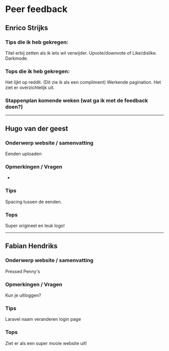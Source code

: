 # Peer feedback

## Enrico Strijks

### Tips die ik heb gekregen:

Titel erbij zetten als ik iets wil verwijder.
Upvote/downvote of Like/dislike.
Darkmode.

### Tops die ik heb gekregen:

Het lijkt op reddit. (Dit zie ik als een compliment)
Werkende pagination.
Het ziet er overzichtelijk uit.

### Stappenplan komende weken (wat ga ik met de feedback doen?)

---

## Hugo van der geest

### Onderwerp website / samenvatting

Eenden uploaden

### Opmerkingen / Vragen

-

### Tips

Spacing tussen de eenden.

### Tops

Super origineel en leuk logo!

---

## Fabian Hendriks

### Onderwerp website / samenvatting

Pressed Penny's

### Opmerkingen / Vragen

Kun je uitloggen?

### Tips

Laravel naam veranderen login page

### Tops

Ziet er als een super mooie website uit!
